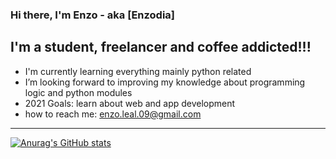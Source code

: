 ### Hi there, I'm Enzo - aka [Enzodia]

## I'm a student, freelancer and coffee addicted!!!

-  I'm currently learning everything mainly python related
-  I’m looking forward to improving my knowledge about programming logic and python modules
-  2021 Goals: learn about web and app development
-  how to reach me: enzo.leal.09@gmail.com


---

[![Anurag's GitHub stats](https://github-readme-stats.vercel.app/api?Enzo-Leal=anuraghazra&?count_private=true)](https://github.com/anuraghazra/github-readme-stats)
